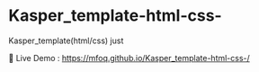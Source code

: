 # Kasper_template-html-css-
Kasper_template(html/css) just

🔗 Live Demo : https://mfoq.github.io/Kasper_template-html-css-/
